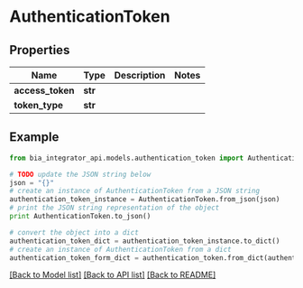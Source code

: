 # AuthenticationToken


## Properties
Name | Type | Description | Notes
------------ | ------------- | ------------- | -------------
**access_token** | **str** |  | 
**token_type** | **str** |  | 

## Example

```python
from bia_integrator_api.models.authentication_token import AuthenticationToken

# TODO update the JSON string below
json = "{}"
# create an instance of AuthenticationToken from a JSON string
authentication_token_instance = AuthenticationToken.from_json(json)
# print the JSON string representation of the object
print AuthenticationToken.to_json()

# convert the object into a dict
authentication_token_dict = authentication_token_instance.to_dict()
# create an instance of AuthenticationToken from a dict
authentication_token_form_dict = authentication_token.from_dict(authentication_token_dict)
```
[[Back to Model list]](../README.md#documentation-for-models) [[Back to API list]](../README.md#documentation-for-api-endpoints) [[Back to README]](../README.md)



